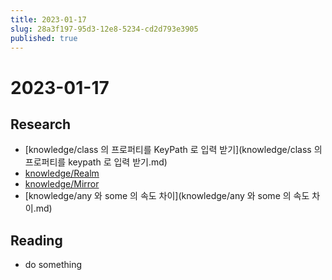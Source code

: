 ```yaml
---
title: 2023-01-17
slug: 28a3f197-95d3-12e8-5234-cd2d793e3905
published: true
---
```


# 2023-01-17

## Research

* \[knowledge/class 의 프로퍼티를 KeyPath 로 입력 받기\](knowledge/class 의 프로퍼티를 keypath 로 입력 받기.md)
* [knowledge/Realm](knowledge/realm.md)
* [knowledge/Mirror](knowledge/mirror.md)
* \[knowledge/any 와 some 의 속도 차이\](knowledge/any 와 some 의 속도 차이.md)

## Reading

* do something
